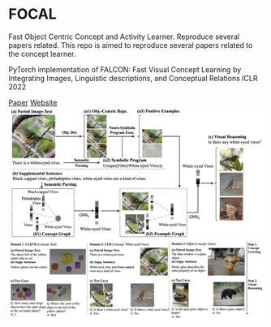 # FOCAL
 Fast Object Centric Concept and Activity Learner. Reproduce several papers related.
 This repo is aimed to reproduce several papers related to the concept learner.

PyTorch implementation of FALCON: Fast Visual Concept Learning by Integrating Images, Linguistic descriptions, and Conceptual Relations
ICLR 2022

[Paper](https://openreview.net/pdf?id=htWIlvDcY8) [Website](https://people.csail.mit.edu/jerrymei/projects/falcon/) 
![](src/model.gif)
![](src/teaser.gif)